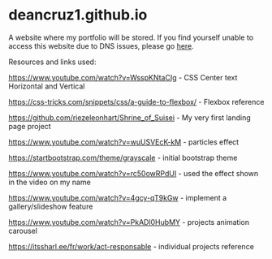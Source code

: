 # deancruz1.github.io
A website where my portfolio will be stored. If you find yourself unable to access this website due to DNS issues, please go <a href="https://deancruzgg.github.io/">here</a>.

Resources and links used:

https://www.youtube.com/watch?v=WsspKNtaCIg - CSS Center text Horizontal and Vertical

https://css-tricks.com/snippets/css/a-guide-to-flexbox/ - Flexbox reference

https://github.com/riezeleonhart/Shrine_of_Suisei - My very first landing page project

https://www.youtube.com/watch?v=wuUSVEcK-kM - particles effect

https://startbootstrap.com/theme/grayscale - initial bootstrap theme

https://www.youtube.com/watch?v=rc50owRPdUI - used the effect shown in the video on my name

https://www.youtube.com/watch?v=4gcy-qT9kGw - implement a gallery/slideshow feature

https://www.youtube.com/watch?v=PkADl0HubMY - projects animation carousel

https://itssharl.ee/fr/work/act-responsable - individual projects reference
